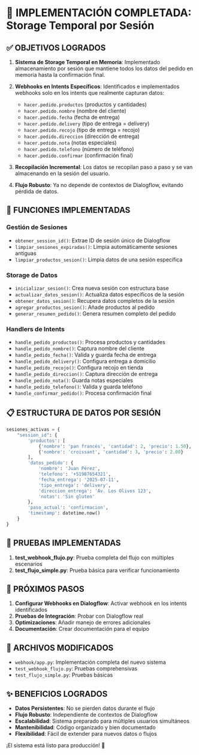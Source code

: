 # 🎉 IMPLEMENTACIÓN COMPLETADA: Storage Temporal por Sesión

## ✅ OBJETIVOS LOGRADOS

1. **Sistema de Storage Temporal en Memoria**: Implementado almacenamiento por sesión que mantiene todos los datos del pedido en memoria hasta la confirmación final.

2. **Webhooks en Intents Específicos**: Identificados e implementados webhooks solo en los intents que realmente capturan datos:
   - `hacer.pedido.productos` (productos y cantidades)
   - `hacer.pedido.nombre` (nombre del cliente)
   - `hacer.pedido.fecha` (fecha de entrega)
   - `hacer.pedido.delivery` (tipo de entrega = delivery)
   - `hacer.pedido.recojo` (tipo de entrega = recojo)
   - `hacer.pedido.direccion` (dirección de entrega)
   - `hacer.pedido.nota` (notas especiales)
   - `hacer.pedido.telefono` (número de teléfono)
   - `hacer.pedido.confirmar` (confirmación final)

3. **Recopilación Incremental**: Los datos se recopilan paso a paso y se van almacenando en la sesión del usuario.

4. **Flujo Robusto**: Ya no depende de contextos de Dialogflow, evitando pérdida de datos.

## 🔧 FUNCIONES IMPLEMENTADAS

### Gestión de Sesiones
- `obtener_session_id()`: Extrae ID de sesión único de Dialogflow
- `limpiar_sesiones_expiradas()`: Limpia automáticamente sesiones antiguas
- `limpiar_productos_sesion()`: Limpia datos de una sesión específica

### Storage de Datos
- `inicializar_sesion()`: Crea nueva sesión con estructura base
- `actualizar_datos_sesion()`: Actualiza datos específicos de la sesión
- `obtener_datos_sesion()`: Recupera datos completos de la sesión
- `agregar_productos_sesion()`: Añade productos al pedido
- `generar_resumen_pedido()`: Genera resumen completo del pedido

### Handlers de Intents
- `handle_pedido_productos()`: Procesa productos y cantidades
- `handle_pedido_nombre()`: Captura nombre del cliente
- `handle_pedido_fecha()`: Valida y guarda fecha de entrega
- `handle_pedido_delivery()`: Configura entrega a domicilio
- `handle_pedido_recojo()`: Configura recojo en tienda
- `handle_pedido_direccion()`: Captura dirección de entrega
- `handle_pedido_nota()`: Guarda notas especiales
- `handle_pedido_telefono()`: Valida y guarda teléfono
- `handle_confirmar_pedido()`: Procesa confirmación final

## 📋 ESTRUCTURA DE DATOS POR SESIÓN

```python
sesiones_activas = {
    "session_id": {
        'productos': [
            {'nombre': 'pan francés', 'cantidad': 2, 'precio': 1.50},
            {'nombre': 'croissant', 'cantidad': 3, 'precio': 2.00}
        ],
        'datos_pedido': {
            'nombre': 'Juan Pérez',
            'telefono': '+51987654321',
            'fecha_entrega': '2025-07-11',
            'tipo_entrega': 'delivery',
            'direccion_entrega': 'Av. Los Olivos 123',
            'notas': 'Sin gluten'
        },
        'paso_actual': 'confirmacion',
        'timestamp': datetime.now()
    }
}
```

## 🧪 PRUEBAS IMPLEMENTADAS

1. **test_webhook_flujo.py**: Prueba completa del flujo con múltiples escenarios
2. **test_flujo_simple.py**: Prueba básica para verificar funcionamiento

## 🚀 PRÓXIMOS PASOS

1. **Configurar Webhooks en Dialogflow**: Activar webhook en los intents identificados
2. **Pruebas de Integración**: Probar con Dialogflow real
3. **Optimizaciones**: Añadir manejo de errores adicionales
4. **Documentación**: Crear documentación para el equipo

## 🔗 ARCHIVOS MODIFICADOS

- `webhook/app.py`: Implementación completa del nuevo sistema
- `test_webhook_flujo.py`: Pruebas comprehensivas
- `test_flujo_simple.py`: Pruebas básicas

## ✨ BENEFICIOS LOGRADOS

- **Datos Persistentes**: No se pierden datos durante el flujo
- **Flujo Robusto**: Independiente de contextos de Dialogflow
- **Escalabilidad**: Sistema preparado para múltiples usuarios simultáneos
- **Mantenibilidad**: Código organizado y bien documentado
- **Flexibilidad**: Fácil de extender para nuevos datos o flujos

¡El sistema está listo para producción! 🎊
